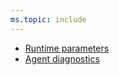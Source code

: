 ```yaml
---
ms.topic: include
---
```


- [Runtime parameters](#runtime-parameters)
- [Agent diagnostics](#agent-diagnostics)